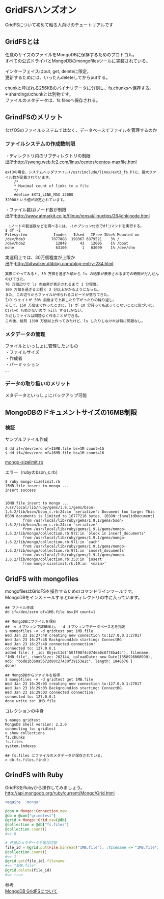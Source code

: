 GridFSハンズオン
==================
GridFSについて初めて触る人向けのチュートリアルです

## GridFSとは

任意のサイズのファイルをMongoDBに保存するためのプロトコル。  
すべての公式ドライバとMongoDBのmongofilesツールに実装されている。  

インターフェイスはput, get, deleteに限定。  
更新するためには、いったんdeleteしてからputする。  

chunkと呼ばれる256KBのバイナリデータに分割し、fs.chunksへ保存する。  
※ shardingのchunkとは別物です。  
ファイルのメタデータは、fs.filesへ保存される。  


## GrindFSのメリット

なぜOSのファイルシステムではなく、データベースでファイルを管理するのか  

### ファイルシステムの作成数制限

・ディレクトリ内のサブディレクトリの制限  
出所:http://sweng.web.fc2.com/linux/centos/centos-maxfile.html  
```
ext3の場合、システムヘッダファイル(/usr/include/linux/ext3_fs.h)に、最大ファイル数が定義されています。
    /*
    * Maximal count of links to a file
    */
    #define EXT3_LINK_MAX 32000
32000という値が設定されています。
```
  
・ファイル数はiノード数が制限  
出所:http://www.atmarkit.co.jp/flinux/rensai/linuxtips/264chkinode.html  
```
　iノードの割当数などを調べるには、-iオプション付きでdfコマンドを実行する。
$ df -i
Filesystem            Inodes   IUsed   IFree IUse% Mounted on
/dev/hda3            7077888  198367 6879521    3% /
/dev/hda2              12048      43   12005    1% /boot
none                   63100       1   63099    1% /dev/shm
```

実運用上では、30万個程度が上限か  
出所:http://bitwalker.dtiblog.com/blog-entry-234.html  
```
実際にやってみると、30 万個を過ぎた頃から ls の結果が表示されるまでの時間がだんだんのびてきた。
70 万個辺りで ls の結果が表示されるまで 1 分程度。
100 万個を過ぎると軽く 2 分以上かかるようになった。
また、この辺りからファイルが作られるスピードが落ちてきた。
I/O ウェイトが 50% 前後まで上昇したり下がったりの繰り返し。
そして、150 万個まで作ったときに、ls が 10 分待っても返ってこないことに気づいた。
Ctrl+C も効かないので kill するしかない。
ただしファイルは問題なく作ることができる。
この後、結局 1300 万個以上作ってみたけど、ls したりしなければ特に問題なし。 
```

### メタデータの管理  
ファイルといっしょに管理したいもの  
・ファイルサイズ  
・作成者  
・パーミッション  
...  


### データの取り扱いのメリット
メタデータといっしょにバックアップ可能


## MongoDBのドキュメントサイズの16MB制限  

### 検証

サンプルファイル作成
```
$ dd if=/dev/zero of=15MB.file bs=1M count=15
$ dd if=/dev/zero of=16MB.file bs=1M count=16
```

[mongo-sizelimit.rb](https://github.com/syokenz/marunouchi-mongodb/blob/master/20130123/GridFS/mongo-sizelimit.rb)

エラー（rubyのbson_c.rb）
```
$ ruby mongo-sizelimit.rb
15MB.file insert to mongo ...
insert success


16MB.file insert to mongo ...
/usr/local/lib/ruby/gems/1.9.1/gems/bson-1.6.2/lib/bson/bson_c.rb:24:in `serialize': Document too large: This BSON documents is limited to 16777216 bytes. (BSON::InvalidDocument)
        from /usr/local/lib/ruby/gems/1.9.1/gems/bson-1.6.2/lib/bson/bson_c.rb:24:in `serialize'
        from /usr/local/lib/ruby/gems/1.9.1/gems/mongo-1.6.2/lib/mongo/collection.rb:972:in `block in insert_documents'
        from /usr/local/lib/ruby/gems/1.9.1/gems/mongo-1.6.2/lib/mongo/collection.rb:971:in `each'
        from /usr/local/lib/ruby/gems/1.9.1/gems/mongo-1.6.2/lib/mongo/collection.rb:971:in `insert_documents'
        from /usr/local/lib/ruby/gems/1.9.1/gems/mongo-1.6.2/lib/mongo/collection.rb:353:in `insert'
        from mongo-sizelimit.rb:19:in `<main>'
```



## GridFS with mongofiles

mongofilesはGridFSを操作するためのコマンドラインツールです。  
MongoDBをインストールするとbinディレクトリの中に入っています。  

```
## ファイル作成
dd if=/dev/zero of=1MB.file bs=1M count=1

## MongoDBにファイルを保存
## -v オプションで詳細出力、 -d オプションでデータベース名を指定
$ mongofiles -v -d gridtest put 1MB.file
Wed Jan 23 16:27:48 creating new connection to:127.0.0.1:27017
Wed Jan 23 16:27:48 BackgroundJob starting: ConnectBG
Wed Jan 23 16:27:48 connected connection!
connected to: 127.0.0.1
added file: { _id: ObjectId('50ff90f4c074ea0c0f78ba4c'), filename: "1MB.file", chunkSize: 262144, uploadDate: new Date(1358926068990), md5: "b6d81b360a5672d80c27430f39153e2c", length: 1048576 }
done!

## MongoDBからファイルを取得
$ mongofiles -v -d gridtest get 1MB.file
Wed Jan 23 16:29:03 creating new connection to:127.0.0.1:27017
Wed Jan 23 16:29:03 BackgroundJob starting: ConnectBG
Wed Jan 23 16:29:03 connected connection!
connected to: 127.0.0.1
done write to: 1MB.file
```

コレクションの中身
```
$ mongo gridtest
MongoDB shell version: 2.2.0
connecting to: gridtest
> show collections
fs.chunks
fs.files
system.indexes
 
## fs.files にファイルのメタデータが保存されている。
> db.fs.files.find()

```


## GrindFS with Ruby

GridFSをRubyから操作してみましょう。  
http://api.mongodb.org/ruby/current/Mongo/Grid.html

```rb
require  'mongo'

@con = Mongo::Connection.new
@db = @con["grindtest"]
@grid = Mongo::Grid.new(@db)
@collection = @db["fs.files"]
@collection.count()
#=> 0

# 任意のメタデータを追加可能
file_id = @grid.put(File.binread("1MB.file"), :filename => "1MB.file", :size => "1MB", :owner => "mongonouchi")
@collection.count()
#=> 1
@grid.get(file_id).filename
#=> "1MB.file"
@grid.delete(file_id)
#=> true

```


参考  
[MongoDB GridFSについて](http://rest-term.com/archives/2962/)
